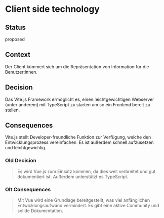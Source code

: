 # Client side technology

## Status

proposed

## Context

Der Client kümmert sich um die Repräsentation von Information für die Benutzer:innen.

## Decision

Das Vite.js Framework ermöglicht es, einen leichtgewichtigen Webserver (unter anderem) mit TypeScript zu starten um so ein Frontend bereit zu stellen. 

## Consequences

Vite.js stellt Developer-freundliche Funktion zur Verfügung, welche den Entwicklungsprozess vereinfachen. Es ist außerdem schnell aufzusetzen und leichtgewichtig.

### Old Decision

> Es wird Vue.js zum Einsatz kommen, da dies weit verbreitet und gut dokumentiert ist. Außerdem unterstützt es TypeScript.

### Olt Consequences

> Mit Vue wird eine Grundlage bereitgestellt, was viel anfänglichen Entwicklungsaufwand vermindert. Es gibt eine aktive Community und solide Dokumentation.